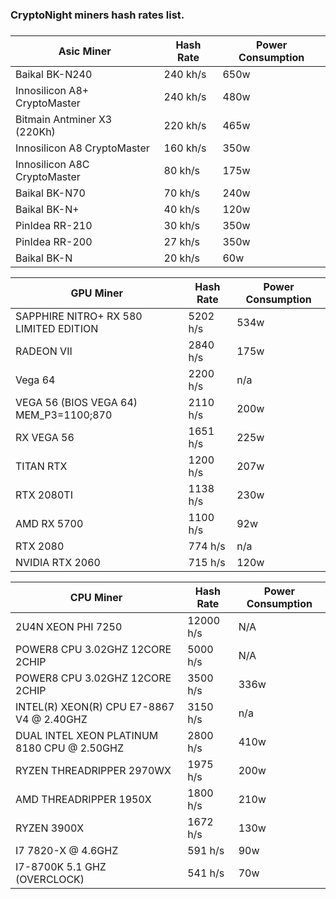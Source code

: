### CryptoNight miners hash rates list.
### 
|Asic Miner	|Hash Rate	|Power Consumption|
| -------- | -------- | -------- |
|Baikal BK-N240|	240 kh/s|	650w|
|Innosilicon A8+ CryptoMaster|	240 kh/s|	480w|
|Bitmain Antminer X3 (220Kh)|	220 kh/s|	465w|
|Innosilicon A8 CryptoMaster|	160 kh/s |	350w|
|Innosilicon A8C CryptoMaster|	80 kh/s	|175w|
|Baikal BK-N70|	70 kh/s|	240w|
|Baikal BK-N+|	40 kh/s|	120w|
|PinIdea RR-210|	30 kh/s|	350w|
|PinIdea RR-200|	27 kh/s|	350w|
|Baikal BK-N|	20 kh/s|	60w|

|GPU Miner	|Hash Rate	|Power Consumption|
| -------- | -------- | -------- |
|SAPPHIRE NITRO+ RX 580 LIMITED EDITION|	5202 h/s|	534w|
|RADEON VII|	2840 h/s |	175w |
|Vega 64|	2200 h/s|	n/a|
|VEGA 56 (BIOS VEGA 64) MEM_P3=1100;870|	2110 h/s|	200w|
|RX VEGA 56|	1651 h/s|	225w|
|TITAN RTX |	1200 h/s|	207w|
|RTX 2080TI|	1138 h/s|	230w|
|AMD RX 5700|	1100 h/s|	92w|
|RTX 2080|	774 h/s|	n/a|
|NVIDIA RTX 2060|	715 h/s|	120w |

|CPU Miner	|Hash Rate	|Power Consumption|
| -------- | -------- | -------- |
|2U4N XEON PHI 7250|	12000 h/s|	N/A |
|POWER8 CPU 3.02GHZ 12CORE 2CHIP|	5000 h/s|	N/A|
|POWER8 CPU 3.02GHZ 12CORE 2CHIP|	3500 h/s|	336w|
|INTEL(R) XEON(R) CPU E7-8867 V4 @ 2.40GHZ|	3150 h/s|	n/a |
|DUAL INTEL XEON PLATINUM 8180 CPU @ 2.50GHZ|	2800 h/s|	410w|
|RYZEN THREADRIPPER 2970WX|	1975 h/s|	200w|
|AMD THREADRIPPER 1950X|	1800 h/s|	210w|
|RYZEN 3900X|	1672 h/s|	130w|
|I7 7820-X @ 4.6GHZ|	591 h/s|	90w |
|I7-8700K 5.1 GHZ (OVERCLOCK)|	541 h/s|	70w |
